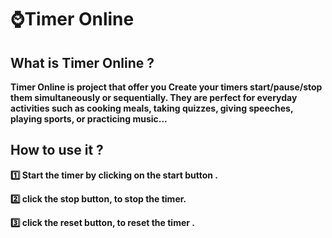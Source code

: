 # ⌚Timer Online

## What is Timer Online ?

**Timer Online is project that offer you Create your timers start/pause/stop them simultaneously or sequentially. They are perfect for everyday activities such as cooking meals, taking quizzes, giving speeches, playing sports, or practicing music...**

## How to use it ?

**1️⃣ Start the timer by clicking on the start button .**

**2️⃣ click the stop button, to stop the timer.**

**3️⃣ click the reset button, to reset the timer .**
